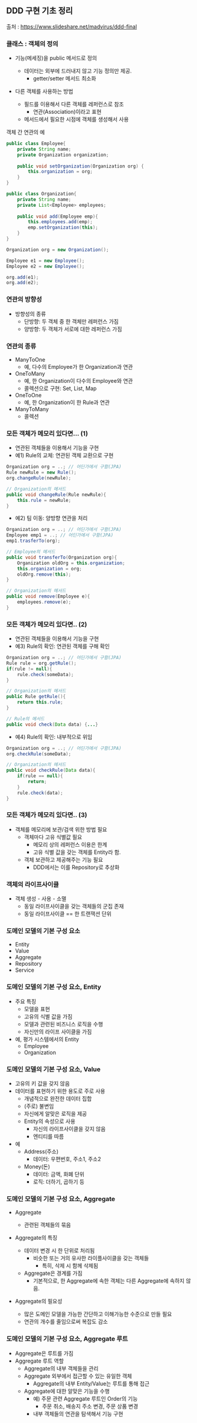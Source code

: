 ## DDD 구현 기초 정리

출처 : https://www.slideshare.net/madvirus/ddd-final

### 클래스 : 객체의 정의

- 기능(메세징)을 public 메서드로 정의
  - 데이터는 외부에 드러내지 않고 기능 정의만 제공.
    - getter/setter 메서드 최소화

- 다른 객체를 사용하는 방법
  - 필드를 이용해서 다른 객체를 레퍼런스로 참조
    - 연관(Association)이라고 표현
  - 메서드에서 필요한 시점에 객체를 생성해서 사용
  
객체 간 연관의 예
```java
public class Employee{
    private String name;
    private Organization organization;
    
    public void setOrganization(Organization org) {
        this.organization = org;
    }   
}

public class Organization{
    private String name;
    private List<Employee> employees;
    
    public void add(Employee emp){
        this.employees.add(emp);
        emp.setOrganization(this);
    }
}

Organization org = new Organization();

Employee e1 = new Employee();
Employee e2 = new Employee();

org.add(e1);
org.add(e2);
```

### 연관의 방향성

- 방향성의 종류
  - 단방향: 두 객체 중 한 객체만 레퍼런스 가짐
  - 양방향: 두 객체가 서로에 대한 레퍼런스 가짐

### 연관의 종류

- ManyToOne
  - 예, 다수의 Employee가 한 Organization과 연관
- OneToMany
  - 예, 한 Organization이 다수의 Employee와 연관
  - 콜렉션으로 구현: Set, List, Map
- OneToOne
  - 예, 한 Organization이 한 Rule과 연관
- ManyToMany
  - 콜렉션
  
### 모든 객체가 메모리 있다면... (1)

- 연관된 객체들을 이용해서 기능을 구현
- 예1) Rule의 교체: 연관된 객체 교환으로 구현

```java
Organization org = ..; // 어딘가에서 구함(JPA)
Rule newRule = new Rule();
org.changeRule(newRule);

// Organization의 메서드
public void changeRule(Rule newRule){
    this.rule = newRule;
}
```

- 예2) 팀 이동: 양방향 연관을 처리
```java
Organization org = ..; // 어딘가에서 구함(JPA)
Employee emp1 = ..; // 어딘가에서 구함(JPA)
emp1.trasferTo(org);

// Employee의 메서드
public void transferTo(Organization org){
    Organization oldOrg = this.organization;
    this.organization = org;
    oldOrg.remove(this);
}

// Organization의 메서드
public void remove(Employee e){
    employees.remove(e);
}
```

### 모든 객체가 메모리 있다면.. (2)

- 연관된 객체들을 이용해서 기능을 구현
- 예3) Rule의 확인: 연관된 객체를 구해 확인

```java
Organization org = ..; // 어딘가에서 구함(JPA)
Rule rule = org.getRule();
if(rule != null){
    rule.check(someData);
}

// Organization의 메서드
public Rule getRule(){
    return this.rule;
}

// Rule의 메서드
public void check(Data data) {...}
```

- 예4) Rule의 확인: 내부적으로 위임
```java
Organization org = ..; // 어딘가에서 구함(JPA)
org.checkRule(someData);

// Organization의 메서드
public void checkRule(Data data){
    if(rule == null){
        return;
    }   
    rule.check(data);
}
```

### 모든 객체가 메모리 있다면.. (3)

- 객체를 메모리에 보관/검색 위한 방법 필요
  - 객체마다 고유 식별값 필요
    - 메모리 상의 레퍼런스 이용은 한계
    - 고유 식별 값을 갖는 객체를 Entity라 함.
  - 객체 보관하고 제공해주는 기능 필요
    - DDD에서는 이를 Repository로 추상화
    
### 객체의 라이프사이클

- 객체 생성 - 사용 - 소멸
  - 동일 라이프사이클을 갖는 객체들의 군집 존재
  - 동일 라이프사이클 == 한 트랜잭션 단위

### 도메인 모델의 기본 구성 요소

- Entity
- Value
- Aggregate
- Repository
- Service

### 도메인 모델의 기본 구성 요소, Entity

- 주요 특징
  - 모델을 표현
  - 고유의 식별 값을 가짐
  - 모델과 관련된 비즈니스 로직을 수행
  - 자신만의 라이프 사이클을 가짐
- 예, 평가 시스템에서의 Entity
  - Employee
  - Organization
  
### 도메인 모델의 기본 구성 요소, Value

- 고유의 키 값을 갖지 않음
- 데이터를 표현하기 위한 용도로 주로 사용
  - 개념적으로 완전한 데이터 집합
  - (주로) 불변임
  - 자신에게 알맞은 로직을 제공
  - Entity의 속성으로 사용
    - 자신의 라이프사이클을 갖지 않음
    - 엔티티를 따름
- 예
  - Address(주소)
    - 데이터: 우편번호, 주소1, 주소2
  - Money(돈)
    - 데이터: 금액, 화폐 단위
    - 로직: 더하기, 곱하기 등

### 도메인 모델의 기본 구성 요소, Aggregate

- Aggregate
  - 관련된 객체들의 묶음
- Aggregate의 특징
  - 데이터 변경 시 한 단위로 처리됨
    - 비슷한 또는 거의 유사한 라이플사이클을 갖는 객체들
      - 특히, 삭제 시 함께 삭제됨
  - Aggregate은 경계를 가짐
    - 기본적으로, 한 Aggregate에 속한 객체는 다른 Aggregate에 속하지 않음.

- Aggregate의 필요성
  - 많은 도메인 모델을 가능한 간단하고 이해가능한 수준으로 만들 필요
  - 연관의 개수를 줄임으로써 복잡도 감소
  
### 도메인 모델의 기본 구성 요소, Aggregate 루트

- Aggregate은 루트를 가짐
- Aggregate 루트 역할
  - Aggregate의 내부 객체들을 관리
  - Aggregate 외부에서 접근할 수 있는 유일한 객체
    - Aggregate의 내부 Entity/Value는 루트를 통해 접근
  - Aggregate에 대한 알맞은 기능을 수행
    - 예) 주문 관련 Aggregate 루트인 Order의 기능
      - 주문 취소, 배송지 주소 변경, 주문 상품 변경
    - 내부 객체들의 연관을 탐색해서 기능 구현